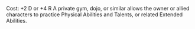 Cost: +2 D or +4 R
A private gym, dojo, or similar allows the owner or allied characters to practice Physical Abilities and Talents, or related Extended Abilities.